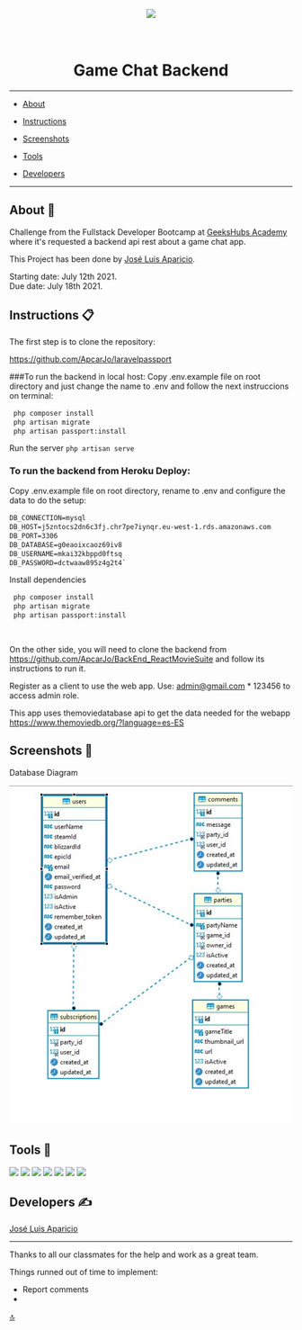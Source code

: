 <p align="center"><a href="https://laravel.com" target="_blank"><img src="https://raw.githubusercontent.com/laravel/art/master/logo-lockup/5%20SVG/2%20CMYK/1%20Full%20Color/laravel-logolockup-cmyk-red.svg" width="400"></a></p>

<p align="center">
<a name="top"></a>

<h1 align="center">
  <br> Game Chat Backend
</h1>

---

- [About](#about)   

- [Instructions](#instructions)

- [Screenshots](#images)

- [Tools](#tools)

- [Developers](#developers)

---
<a name="about"></a>
## About :speech_balloon:

Challenge from the Fullstack Developer Bootcamp at <a href="https://geekshubsacademy.com/">GeeksHubs Academy</a> where it's requested a backend api rest about a game chat app.


This Project has been done by [José Luis Aparicio](https://github.com/ApcarJo).

Starting date: July 12th 2021. <br>
Due date: July 18th 2021.

<a name="instructions"></a> 
## Instructions :clipboard: 

The first step is to clone the repository:

https://github.com/ApcarJo/laravelpassport

###To run the backend in local host:
Copy .env.example file on root directory and just change the name to .env and follow the next instruccions on terminal:
```
 php composer install
 php artisan migrate
 php artisan passport:install
 ```

Run the server
`php artisan serve`

### To run the backend from Heroku Deploy:
Copy .env.example file on root directory, rename to .env and configure the data to do the setup:
````
DB_CONNECTION=mysql
DB_HOST=j5zntocs2dn6c3fj.chr7pe7iynqr.eu-west-1.rds.amazonaws.com
DB_PORT=3306
DB_DATABASE=g0eaoixcaoz69iv8
DB_USERNAME=mkai32kbppd0ftsq
DB_PASSWORD=dctwaaw895z4g2t4`
````

Install dependencies

```
 php composer install
 php artisan migrate
 php artisan passport:install
 ```



<br>

On the other side, you will need to clone the backend from https://github.com/ApcarJo/BackEnd_ReactMovieSuite and follow its instructions to run it.

Register as a client to use the web app.
Use: admin@gmail.com * 123456 to access admin role.

This app uses themoviedatabase api to get the data needed for the webapp https://www.themoviedb.org/?language=es-ES

<a name="images"></a>
## Screenshots 📸

Database Diagram

<img src="resources/img/diagram.jpg" width="1000">


<a name="tools"></a>
## Tools 🔧


<img src="src/img/javascript.png" width="50"> <img src="src/img/html5.png" width="50"> <img src="src/img/css3.png" width="50"> <img src="src/img/react.png" width="50"> <img src="src/img/redux.png" width="55"> <img src="src/img/node.png" width="65"> <img src="src/img/trello.png" width="60">



<a name="developers"></a>

## Developers ✍️

[José Luis Aparicio](https://github.com/ApcarJo) 



---

Thanks to all our classmates for the help and work as a great team.

Things runned out of time to implement:
- Report comments
- 



[🔝](#top)